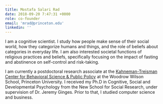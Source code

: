 ```yaml
---
title: Mostafa Salari Rad
date: 2018-09-20 7:47:31 +0000
role: co-founder
email: 'mrad@princeton.edu'
linkedin: ''
---
```


I am a cognitive scientist. I study how people make sense of their social world, how they categorize humans and things, and the role of beliefs about categories in everyday life. I am also interested societal functions of religious practices and beliefs, specifically focusing on the impact of fasting and abstinence on self-control and risk-taking.

I am currently a postdoctoral research associate at the [Kahneman-Treisman Center for Behavioral Science & Public Policy](https://behavioralpolicy.princeton.edu/people/mostafa-salari-rad) at the Woodrow Wilson School, Princeton University. I received my Ph.D in Cognitive, Social and Developmental Psychology from the New School for Social Research, under supervision of Dr. Jeremy Ginges. Prior to that, I studied computer science and business.